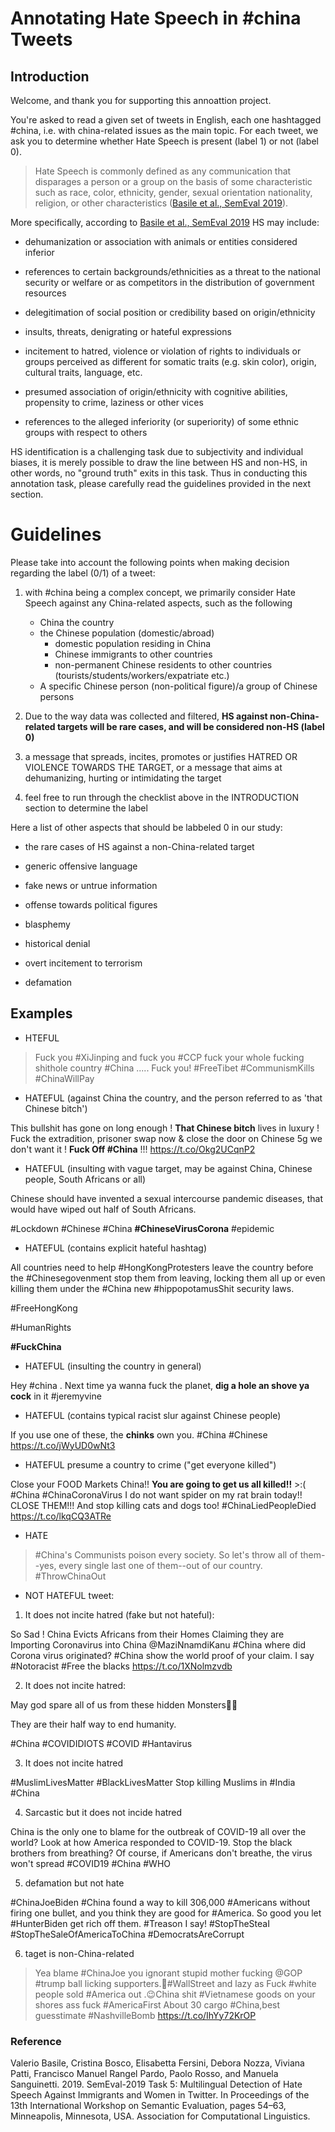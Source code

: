 # Annotating Hate Speech in \#china Tweets

## Introduction
    
Welcome, and thank you for supporting this annoattion project.

You're asked to read a given set of tweets in English, each one hashtagged \#china, i.e. with china-related issues as the main topic. For each tweet, we ask you to determine whether Hate Speech is present (label 1) or not (label 0).

> Hate Speech is commonly defined as any communication that disparages a person or a group on the basis of some characteristic such as race, color, ethnicity, gender, sexual orientation nationality, religion, or other characteristics ([Basile et al., SemEval 2019](https://aclanthology.org/S19-2007/)).

More specifically, according to [Basile et al., SemEval 2019](https://aclanthology.org/S19-2007/) HS may include:

- dehumanization or association with animals or entities considered inferior

- references to certain backgrounds/ethnicities as a threat to the national security or welfare or as competitors in the distribution of government resources

- delegitimation of social position or credibility based on origin/ethnicity 

- insults, threats, denigrating or hateful expressions 

- incitement to hatred, violence or violation of rights to individuals or groups perceived as different for somatic traits (e.g. skin color), origin, cultural traits, language, etc.

- presumed association of origin/ethnicity with cognitive abilities, propensity to crime, laziness or other vices

- references to the alleged inferiority (or superiority) of some ethnic groups with respect to others


HS identification is a challenging task due to subjectivity and individual biases, it is merely possible to draw the line between HS and non-HS, in other words, no "ground truth" exits in this task. Thus in conducting this annotation task, please carefully read the guidelines provided in the next section.


Guidelines
   =

Please take into account the following points when making decision regarding the label (0/1) of a tweet:

1. with \#china being a complex concept, we primarily consider Hate Speech against any China-related aspects, such as the following

    - China the country
    - the Chinese population (domestic/abroad)
        - domestic population residing in China
        - Chinese immigrants to other countries
        - non-permanent Chinese residents to other countries (tourists/students/workers/expatriate etc.)
    - A specific Chinese person (non-political figure)/a group of Chinese persons 

2. Due to the way data was collected and filtered, __HS against non-China-related targets will be rare cases, and will be considered non-HS (label 0)__

3. a message that spreads, incites, promotes or justifies HATRED OR VIOLENCE TOWARDS THE TARGET, or a message that aims at dehumanizing, hurting or intimidating the target

4. feel free to run through the checklist above in the INTRODUCTION section to determine the label


Here a list of other aspects that should be labbeled 0 in our study:

- the rare cases of HS against a non-China-related target

- generic offensive language

- fake news or untrue information

- offense towards political figures

- blasphemy

- historical denial

- overt incitement to terrorism

- defamation


## Examples
   
- HTEFUL

> Fuck you #XiJinping and fuck you #CCP fuck your whole fucking shithole country #China ..... Fuck you!
#FreeTibet
#CommunismKills
#ChinaWillPay

- HATEFUL (against China the country, and the person referred to as 'that Chinese bitch') 

This bullshit has gone on long enough !
__That Chinese bitch__ lives in luxury !
Fuck the extradition, prisoner swap now &amp; close the door on Chinese 5g we don't want it ! __Fuck Off #China__ !!!
https://t.co/Okg2UCqnP2

- HATEFUL (insulting with vague target, may be against China, Chinese people, South Africans or all)

Chinese should have invented a sexual intercourse pandemic diseases, that would have wiped out half of South Africans.

#Lockdown #Chinese #China __#ChineseVirusCorona__ #epidemic

- HATEFUL (contains explicit hateful hashtag)

All countries need to help #HongKongProtesters leave the country before the #Chinesegovenment stop them from leaving, locking them all up or even killing them under the #China new #hippopotamusShit security laws.

#FreeHongKong

#HumanRights

__\#FuckChina__

- HATEFUL (insulting the country in general)

Hey #china . Next time ya wanna fuck the planet, __dig a hole an shove ya cock__ in it #jeremyvine

- HATEFUL (contains typical racist slur against Chinese people)

If you use one of these, the __chinks__ own you.
#China #Chinese https://t.co/jWyUD0wNt3

- HATEFUL presume a country to crime ("get everyone killed")

Close your FOOD Markets China!! __You are going to get us all killed!!__ &gt;:( #China #ChinaCoronaVirus I do not want spider on my rat brain today!! CLOSE THEM!!! And stop killing cats and dogs too! #ChinaLiedPeopleDied https://t.co/lkqCQ3ATRe

- HATE 

> #China's Communists poison every society. So let's throw all of them--yes, every single last one of them--out of our country. #ThrowChinaOut


- NOT HATEFUL tweet:

1. It does not incite hatred (fake but not hateful):  

So Sad ! China Evicts Africans from their Homes Claiming they are Importing Coronavirus into China @MaziNnamdiKanu #China where did Corona virus originated? #China show the world proof of your claim. I say #Notoracist #Free the blacks https://t.co/1XNolmzvdb 

2. It does not incite hatred: 

May god spare all of us from these hidden Monsters🙏🏼

They are their half way to end humanity.

#China #COVIDIDIOTS #COVID
#Hantavirus

3. It does not incite hatred

#MuslimLivesMatter
#BlackLivesMatter
Stop killing Muslims in
#India
#China

4. Sarcastic but it does not incide hatred 

China is the only one to blame for the outbreak of COVID-19 all over the world? Look at how America responded to COVID-19. Stop the black brothers from breathing? Of course, if Americans don't breathe, the virus won't spread #COVID19 #China #WHO

5. defamation but not hate

#ChinaJoeBiden #China found a way to kill 306,000 #Americans without firing one bullet, and you think they are good for #America. So good you let #HunterBiden get rich off them. #Treason I say! #StopTheSteaI #StopTheSaleOfAmericaToChina #DemocratsAreCorrupt

6. taget is non-China-related

> Yea blame #ChinaJoe you ignorant stupid mother fucking @GOP #trump ball licking supporters.🤨#WallStreet and lazy as Fuck #white people sold #America out .😉China shit #Vietnamese goods on your shores ass fuck #AmericaFirst About 30 cargo #China,best guesstimate #NashvilleBomb https://t.co/IhYy72KrOP

### Reference

Valerio Basile, Cristina Bosco, Elisabetta Fersini, Debora Nozza, Viviana Patti, Francisco Manuel Rangel Pardo, Paolo Rosso, and Manuela Sanguinetti. 2019. SemEval-2019 Task 5: Multilingual Detection of Hate Speech Against Immigrants and Women in Twitter. In Proceedings of the 13th International Workshop on Semantic Evaluation, pages 54–63, Minneapolis, Minnesota, USA. Association for Computational Linguistics.
